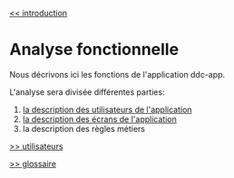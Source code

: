[<< introduction](./1-introduction.md)
# Analyse fonctionnelle #

Nous décrivons ici les fonctions de l'application ddc-app.

L'analyse sera divisée différentes parties:
1. [la description des utilisateurs de l'application](./2-1-utilisateurs.md)
1. [la description des écrans de l'application](./2-2-ecrans.md)
1. la description des règles métiers

[>> utilisateurs](./2-1-utilisateurs.md)

[>> glossaire](./3-glossaire.md)